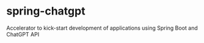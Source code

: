 # spring-chatgpt
Accelerator to kick-start development of applications using Spring Boot and ChatGPT API
